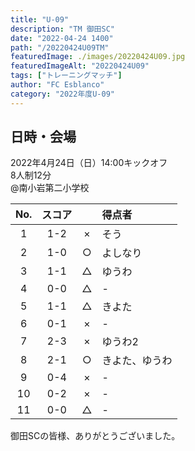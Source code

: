 ```yaml
---
title: "U-09"
description: "TM 御田SC"
date: "2022-04-24 1400"
path: "/20220424U09TM"
featuredImage: ./images/20220424U09.jpg
featuredImageAlt: "20220424U09"
tags: ["トレーニングマッチ"]
author: "FC Esblanco"
category: "2022年度U-09"
---
```


## 日時・会場

2022年4月24日（日）14:00キックオフ<br>
8人制12分<br>
@南小岩第二小学校

| No.| スコア |   | 得点者  |
|:--:|:------:|:-:|:--------|
| 1  | 1-2 | × |そう |
| 2  | 1-0 | ○ |よしなり|
| 3  | 1-1 | △ |ゆうわ|
| 4  | 0-0 | △ |- |
| 5  | 1-1 | △ |きよた|
| 6  | 0-1 | × |- |
| 7  | 2-3 | × |ゆうわ2|
| 8  | 2-1 | ○ |きよた、ゆうわ|
| 9  | 0-4 | × |- |
| 10  | 0-2 | × |- |
| 11  | 0-0 | △ |- |

御田SCの皆様、ありがとうございました。